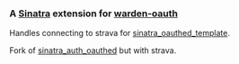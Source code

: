 ### A [Sinatra](http://www.sinatrarb.com/) extension for [warden-oauth](https://github.com/Zensaburou/warden-oauthed)

Handles connecting to strava for [sinatra_oauthed_template](https://github.com/sethherr/sinatra_oauthed_template).

Fork of [sinatra_auth_oauthed](https://github.com/Zensaburou/sinatra_auth_oauthed) but with strava.